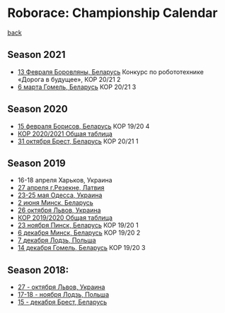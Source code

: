 # Roborace: Сhampionship Сalendar
[back](./)

## Season 2021

* [13 Февраля Боровляны, Беларусь](https://moiro.by/%D0%BD%D0%B0%D0%BF%D1%80%D0%B0%D0%B2%D0%BB%D0%B5%D0%BD%D0%B8%D1%8F/%D1%80%D0%B0%D0%B1%D0%BE%D1%82%D0%B0-%D1%81-%D0%B4%D0%B5%D1%82%D1%8C%D0%BC%D0%B8-%D0%B8-%D1%83%D1%87%D0%B0%D1%89%D0%B8%D0%BC%D0%B8%D1%81%D1%8F/%D0%BA%D0%BE%D0%BD%D0%BA%D1%83%D1%80%D1%81%D1%8B-%D1%84%D0%B5%D1%81%D1%82%D0%B8%D0%B2%D0%B0%D0%BB%D0%B8-%D0%BA%D0%BE%D0%BD%D1%84%D0%B5%D1%80%D0%B5%D0%BD%D1%86%D0%B8%D0%B8/%D0%BE%D0%B1%D0%BB-%D0%BA%D0%BE%D0%BD%D0%BA-%D1%84%D0%B5%D1%81%D1%82-%D0%BA%D0%BE%D0%BD%D1%84/%D0%B4%D0%BE%D1%80%D0%BE%D0%B3%D0%B0-%D0%B2-%D0%B1%D1%83%D0%B4%D1%83%D1%89%D0%B5%D0%B5) Конкурс по робототехнике «Дорога в будущее», КОР 20/21 2
* [6 марта Гомель, Беларусь](https://robofinist.ru/event/473) КОР 20/21 3


## Season 2020

* [15 февраля Борисов, Беларусь](http://adm.moiro.by/reg_kor/) КОР 19/20 4
* [КОР 2020/2021 Общая таблица](https://docs.google.com/spreadsheets/d/1aRPZXVsGIPZH5Jd0szDepxk1ALcuXL7vmPe8pLU7lyw/edit?usp=sharing)
* [31 октября Брест, Беларусь](https://smartrobofest.by/) КОР 20/21 1



## Season 2019

* 16-18 апреля Харьков, Украина
* [27 апреля г.Резекне, Латвия](http://latvianroboticchampionship.lv/latvianroboticchampionship/)
* [23-25 мая Одесса, Украина](https://www.robot.onaft.edu.ua/roborace.html)
* [2 июня Минск, Беларусь](http://roboturnir.by/)
* [26 октября Львов, Украина](http://lp.edu.ua/event/2019/konkurs-vseukrayinski-zmagannya-z-peregoniv-avtonomnyh-robotiv-za-kubok-lvivskoyi)
* [КОР 2019/2020 Общая таблица](https://docs.google.com/spreadsheets/d/16iVDeXhXrdX3xJ5LTgUFnngOgNxz39GFAKnkQA_geu8/edit?usp=sharing)
* [23 ноября Пинск, Беларусь](http://roboturnir.by/registratsiya-kor/) КОР 19/20 1
* [6 декабря Минск, Беларусь](http://roboturnir.by/registratsiya-kor/) КОР 19/20 2
* [7 декабря Лодзь, Польша](http://skaner.p.lodz.pl/sumochallenge/)
* [14 декабря Гомель, Беларусь](http://roboturnir.by/registratsiya-kor/) КОР 19/20 3



## Season 2018:

* [27 - октября Львов, Украина](http://lp.edu.ua/robocup)
* [17-18 - ноября Лодзь, Польша](http://skaner.p.lodz.pl/sumochallenge/)
* [15 - декабря Брест, Беларусь](http://smartrobofest.by/)
